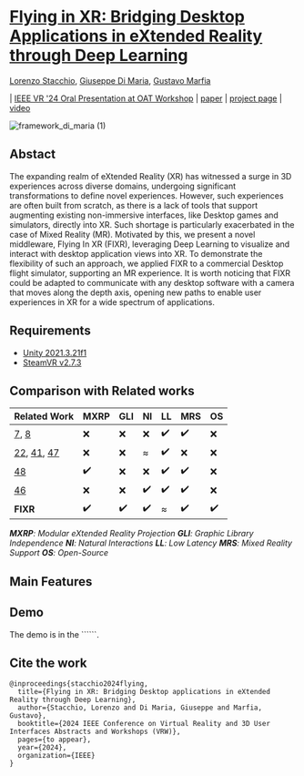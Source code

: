 #  [**Flying in XR: Bridging Desktop Applications in eXtended Reality through Deep Learning**]()

[Lorenzo Stacchio](https://www.unibo.it/sitoweb/lorenzo.stacchio2),
[Giuseppe Di Maria](https://www.linkedin.com/in/giuseppe-di-maria-6bb5a4170/?originalSubdomain=it),
[Gustavo Marfia](https://github.com/qp-qp)<br/>

| [IEEE VR '24 Oral Presentation at OAT Workshop](https://openvrlab.github.io/) | [paper]() | [project page]() | [video](https://drive.google.com/file/d/1vtoUi0iwBAnRYz_IbpJH_X-MT0ZEcS1Q/view?usp=sharing)

![framework_di_maria (1)](https://github.com/VARLAB-Unibo/Flying-from-2D-to-3D/assets/142809173/0703913c-44a2-48f2-852f-a96e42281a23)



## Abstact
The expanding realm of eXtended Reality (XR) has witnessed a surge in 3D experiences across diverse domains, undergoing significant transformations to define novel experiences. However, such experiences are often built from scratch, as there is a lack of tools that support augmenting existing non-immersive interfaces, like Desktop games and simulators, directly into XR. Such shortage is particularly exacerbated in the case of  Mixed Reality (MR). Motivated by this, we present a novel middleware, Flying In XR (FIXR), leveraging Deep Learning to visualize and interact with desktop application views into XR. To demonstrate the flexibility of such an approach, we applied FIXR to a commercial Desktop flight simulator, supporting an MR experience. It is worth noticing that FIXR could be adapted to communicate with any desktop software with a camera that moves along the depth axis, opening new paths to enable user experiences in XR for a wide spectrum of applications.


## Requirements
* [Unity 2021.3.21f1](https://unity.com/releases/editor/archive#download-archive-2021)
* [SteamVR v2.7.3](https://github.com/ValveSoftware/steamvr_unity_plugin/releases/tag/2.7.3) 


## Comparison with Related works
| Related Work                                     | MXRP       | GLI        | NI         | LL         | MRS        | OS         |
| ------------------------------------------------- | ---------- | ---------- | ---------- | ---------- | ---------- | ---------- |
| [7](https://ieeexplore.ieee.org/document/9213691/), [8](https://ieeexplore.ieee.org/document/9576155/)                        | :x:        | :x:        | :x:        | :heavy_check_mark: | :heavy_check_mark: | :x:        |
| [22](https://www.techviz.net), [41](https://www.more3d.com/moreviz-vr-bridge), [47](https://www.vorpx.com/features/)    | :x:        | :x:        | ≈          | :heavy_check_mark: | :x:        | :x:        |
| [48](https://ieeexplore.ieee.org/document/9288815)                        | :heavy_check_mark: | :x:        | :x:        | :heavy_check_mark: | :heavy_check_mark: | :x:        |
| [46](https://varjo.com/solutions/training-and-simulation/)                             | :x:        | :x:        | :heavy_check_mark: | :heavy_check_mark: | :heavy_check_mark: | :x:        |
| **FIXR**                                         | :heavy_check_mark: | :heavy_check_mark: | :heavy_check_mark: | ≈          | :heavy_check_mark: | :heavy_check_mark: |

***MXRP**: Modular eXtended Reality Projection*
***GLI**: Graphic Library Independence*
***NI**: Natural Interactions*
***LL**: Low Latency*
***MRS**: Mixed Reality Support*
***OS**: Open-Source*


## Main Features


## Demo

The demo is in the ``````.


## Cite the work 
```
@inproceedings{stacchio2024flying,
  title={Flying in XR: Bridging Desktop applications in eXtended Reality through Deep Learning},
  author={Stacchio, Lorenzo and Di Maria, Giuseppe and Marfia, Gustavo},
  booktitle={2024 IEEE Conference on Virtual Reality and 3D User Interfaces Abstracts and Workshops (VRW)},
  pages={to appear},
  year={2024},
  organization={IEEE}
}
```
